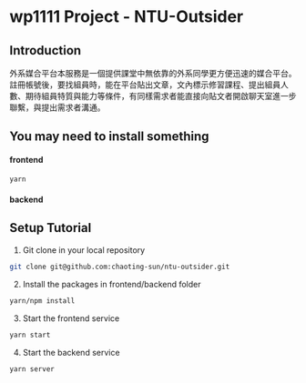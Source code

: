 # wp1111 Project - NTU-Outsider

## Introduction
外系媒合平台本服務是一個提供課堂中無依靠的外系同學更方便迅速的媒合平台。註冊帳號後，要找組員時，能在平台貼出文章，文內標示修習課程、提出組員人數、期待組員特質與能力等條件，有同樣需求者能直接向貼文者開啟聊天室進一步聯繫，與提出需求者溝通。

## You may need to install something
#### frontend
```bash
yarn
```

#### backend

## Setup Tutorial

1. Git clone in your local repository
```bash
git clone git@github.com:chaoting-sun/ntu-outsider.git
```

2. Install the packages in frontend/backend folder 
```bash
yarn/npm install
```

3. Start the frontend service
```bash
yarn start
```

4. Start the backend service
```bash
yarn server
```
